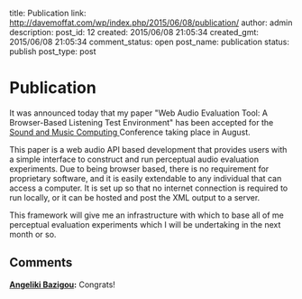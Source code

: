 title: Publication
link: http://davemoffat.com/wp/index.php/2015/06/08/publication/
author: admin
description: 
post_id: 12
created: 2015/06/08 21:05:34
created_gmt: 2015/06/08 21:05:34
comment_status: open
post_name: publication
status: publish
post_type: post

# Publication

It was announced today that my paper "Web Audio Evaluation Tool: A Browser-Based Listening Test Environment" has been accepted for the [Sound and Music Computing ](http://www.maynoothuniversity.ie/smc15/)Conference taking place in August.

This paper is a web audio API based development that provides users with a simple interface to construct and run perceptual audio evaluation experiments. Due to being browser based, there is no requirement for proprietary software, and it is easily extendable to any individual that can access a computer. It is set up so that no internet connection is required to run locally, or it can be hosted and post the XML output to a server.

This framework will give me an infrastructure with which to base all of me perceptual evaluation experiments which I will be undertaking in the next month or so.

## Comments

**[Angeliki Bazigou](#7 "2015-06-13 13:57:53"):** Congrats!

